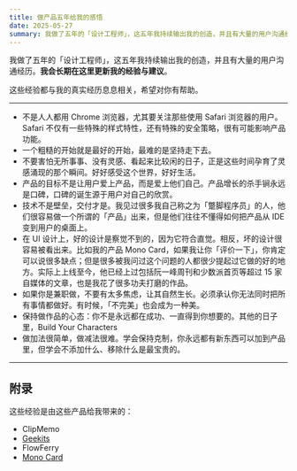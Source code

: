 ```yaml
---
title: 做产品五年给我的感悟
date: 2025-05-27
summary: 我做了五年的「设计工程师」，这五年我持续输出我的创造，并且有大量的用户沟通经历。
---
```



我做了五年的「设计工程师」，这五年我持续输出我的创造，并且有大量的用户沟通经历。**我会长期在这里更新我的经验与建议**。

这些经验都与我的真实经历息息相关，希望对你有帮助。



---


- 不是人人都用 Chrome 浏览器，尤其要关注那些使用 Safari 浏览器的用户。Safari 不仅有一些特殊的样式特性，还有特殊的安全策略，很有可能影响产品功能。
- 一个粗糙的开始就是最好的开始，最难的是坚持走下去。
- 不要害怕无所事事、没有灵感、看起来比较闲的日子，正是这些时间孕育了灵感涌现的那个瞬间。好好感受这个世界，好好生活。
- 产品的目标不是让用户爱上产品，而是爱上他们自己。产品增长的杀手锏永远是口碑，口碑的诞生源于用户对自己的欣赏。
- 技术不是壁垒，交付才是。我见过很多我自己称之为「蹩脚程序员」的人，他们很容易做一个所谓的「产品」出来，但是他们往往不懂得如何把产品从 IDE 变到用户的桌面上。
- 在 UI 设计上，好的设计是察觉不到的，因为它符合直觉。相反，坏的设计很容易被看出来。比如我的产品 Mono Card，如果我让你「评价一下」，你肯定可以说很多缺点；但是很多被我问过这个问题的人都很少提起过它做的好的地方。实际上上线至今，他已经上过包括阮一峰周刊和少数派首页等超过 15 家自媒体的文章，也是我花了很多功夫打磨的作品。
- 如果你是兼职做，不要有太多焦虑，让其自然生长。必须承认你无法同时把所有事情都做好。有时候，「不完美」也会成为一种美。
- 保持做作品的心态：你不是永远都在成功、一直得到你想要的。其他的日子里，Build Your Characters
- 做加法很简单，做减法很难。学会保持克制，你永远都有新东西可以加到产品里，但学会不添加什么、移除什么是最宝贵的。



---

## 附录

这些经验是由这些产品给我带来的：
- ClipMemo
- [Geekits](https://geekits.ygeeker.com/)
- FlowFerry
- [Mono Card](https://mono.cards/)






